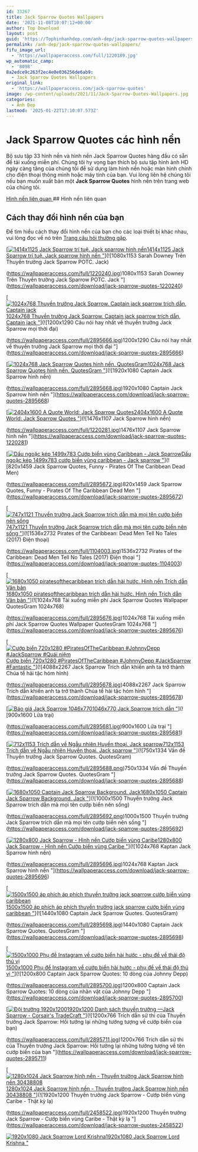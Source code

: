 ```yaml
---
id: 33267
title: Jack Sparrow Quotes Wallpapers
date: '2021-11-08T10:07:12+00:00'
author: Top Download
layout: post
guid: 'https://Tophinhanhdep.com/anh-dep/jack-sparrow-quotes-wallpapers/'
permalink: /anh-dep/jack-sparrow-quotes-wallpapers/
fifu_image_url:
  - 'https://wallpaperaccess.com/full/1220189.jpg'
wp_automatic_camp:
  - '8098'
8a2edce9c263f2ec4e0e036256de6ab9:
  - Jack Sparrow Quotes Wallpapers
original_link:
  - 'https://wallpaperaccess.com/jack-sparrow-quotes'
image: /wp-content/uploads/2021/11/Jack-Sparrow-Quotes-Wallpapers.jpg
categories:
  - Ảnh Đẹp
lastmod: '2025-01-22T17:10:07.573Z'
---
```

# Jack Sparrow Quotes các hình nền

Bộ sưu tập 33 hình nền và hình nền Jack Sparrow Quotes hàng đầu có sẵn để tải xuống miễn phí. Chúng tôi hy vọng bạn thích bộ sưu tập hình ảnh HD ngày càng tăng của chúng tôi để sử dụng làm hình nền hoặc màn hình chính cho điện thoại thông minh hoặc máy tính của bạn. Vui lòng liên hệ chúng tôi nếu bạn muốn xuất bản một **Jack Sparrow Quotes** hình nền trên trang web của chúng tôi.

[Hình nền liên quan ](#related) ## Hình nền liên quan

## Cách thay đổi hình nền của bạn

Để tìm hiểu cách thay đổi hình nền của bạn cho các loại thiết bị khác nhau, vui lòng đọc về nó trên [Trang câu hỏi thường gặp](https://tophinhanhdep.com/faq/).

  
[[![1414x1125 Jack Sparrow trí tuệ.  Jack sparrow hình nền](https://wallpaperaccess.com/full/1220189.jpg)1414x1125 Jack Sparrow trí tuệ. Jack sparrow hình nền "](https://wallpaperaccess.com/download/jack-sparrow-quotes-1220189)](![1080x1153 Sarah Downey Trên Thuyền trưởng Jack Sparrow POTC.  Jack)

(https://wallpaperaccess.com/full/1220240.jpg)1080x1153 Sarah Downey Trên Thuyền trưởng Jack Sparrow POTC. Jack "](https://wallpaperaccess.com/download/jack-sparrow-quotes-1220240)

[[![1024x768 Thuyền trưởng Jack Sparrow.  Captain jack sparrow trích dẫn, Captain jack](https://wallpaperaccess.com/full/1220181.jpg)1024x768 Thuyền trưởng Jack Sparrow. Captain jack sparrow trích dẫn, Captain jack "](https://wallpaperaccess.com/download/jack-sparrow-quotes-1220181)](![1200x1290 Câu nói hay nhất về thuyền trưởng Jack Sparrow mọi thời đại)

(https://wallpaperaccess.com/full/2895666.jpg)1200x1290 Câu nói hay nhất về thuyền trưởng Jack Sparrow mọi thời đại "](https://wallpaperaccess.com/download/jack-sparrow-quotes-2895666)

[[![1024x768 Jack Sparrow Quotes hình nền.  QuotesGram](https://wallpaperaccess.com/full/2895667.jpg)1024x768 Jack Sparrow Quotes hình nền. QuotesGram "](https://wallpaperaccess.com/download/jack-sparrow-quotes-2895667)](![1920x1080 Captain Jack Sparrow hình nền)

(https://wallpaperaccess.com/full/2895668.jpg)1920x1080 Captain Jack Sparrow hình nền "](https://wallpaperaccess.com/download/jack-sparrow-quotes-2895668)

[[![2404x1600 A Quote World: Jack Sparrow Quotes](https://wallpaperaccess.com/full/1220217.jpg)2404x1600 A Quote World: Jack Sparrow Quotes "](https://wallpaperaccess.com/download/jack-sparrow-quotes-1220217)](![1476x1107 Jack Sparrow hình nền)

(https://wallpaperaccess.com/full/1220281.jpg)1476x1107 Jack Sparrow hình nền "](https://wallpaperaccess.com/download/jack-sparrow-quotes-1220281)

[[![Dấu ngoặc kép 1499x783 Cướp biển vùng Caribbean - Jack Sparrow](https://wallpaperaccess.com/full/2895671.jpg)Dấu ngoặc kép 1499x783 cướp biển vùng caribbean - Jack sparrow "](https://wallpaperaccess.com/download/jack-sparrow-quotes-2895671)](![820x1459 Jack Sparrow Quotes, Funny - Pirates Of The Caribbean Dead Men)

(https://wallpaperaccess.com/full/2895672.jpg)820x1459 Jack Sparrow Quotes, Funny - Pirates Of The Caribbean Dead Men "](https://wallpaperaccess.com/download/jack-sparrow-quotes-2895672)

[[![747x1121 Thuyền trưởng Jack Sparrow trích dẫn mà mọi tên cướp biển nên sống](https://wallpaperaccess.com/full/2895673.jpg)747x1121 Thuyền trưởng Jack Sparrow trích dẫn mà mọi tên cướp biển nên sống "](https://wallpaperaccess.com/download/jack-sparrow-quotes-2895673)](![1536x2732 Pirates of the Caribbean: Dead Men Tell No Tales (2017) Điện thoại)

(https://wallpaperaccess.com/full/1104003.jpg)1536x2732 Pirates of the Caribbean: Dead Men Tell No Tales (2017) Điện thoại "](https://wallpaperaccess.com/download/jack-sparrow-quotes-1104003)

[[![1680x1050 piratesofthecaribbean trích dẫn hài hước.  Hình nền Trích dẫn Văn bản](https://wallpaperaccess.com/full/2895675.jpg)1680x1050 piratesofthecaribbean trích dẫn hài hước. Hình nền Trích dẫn Văn bản "](https://wallpaperaccess.com/download/jack-sparrow-quotes-2895675)](![1024x768 Tải xuống miễn phí Jack Sparrow Quotes Wallpaper QuotesGram 1024x768)

(https://wallpaperaccess.com/full/2895676.jpg)1024x768 Tải xuống miễn phí Jack Sparrow Quotes Wallpaper QuotesGram 1024x768 "](https://wallpaperaccess.com/download/jack-sparrow-quotes-2895676)

[[![Cướp biển 720x1280 #PiratesOfTheCaribbean #JohnnyDepp #JackSparrow #Quái niệm](https://wallpaperaccess.com/full/2895677.jpg)Cướp biển 720x1280 #PiratesOfTheCaribbean #JohnnyDepp #JackSparrow #Fantastic "](https://wallpaperaccess.com/download/jack-sparrow-quotes-2895677)](![4088x2267 Jack Sparrow Trích dẫn khiến anh ta trở thành Chúa tể hải tặc hóm hỉnh)

(https://wallpaperaccess.com/full/2895678.jpg)4088x2267 Jack Sparrow Trích dẫn khiến anh ta trở thành Chúa tể hải tặc hóm hỉnh "](https://wallpaperaccess.com/download/jack-sparrow-quotes-2895678)

[[![Báo giá Jack Sparrow 1046x770](https://wallpaperaccess.com/full/1220432.jpg)1046x770 Jack Sparrow trích dẫn "](https://wallpaperaccess.com/download/jack-sparrow-quotes-1220432)](![900x1600 Lửa trại)

(https://wallpaperaccess.com/full/2895681.jpg)900x1600 Lửa trại "](https://wallpaperaccess.com/download/jack-sparrow-quotes-2895681)

[[![712x1153 Trích dẫn về Ngẫu nhiên Huyền thoại.  Jack sparrow](https://wallpaperaccess.com/full/2895682.jpg)712x1153 Trích dẫn về Ngẫu nhiên Huyền thoại. Jack sparrow "](https://wallpaperaccess.com/download/jack-sparrow-quotes-2895682)](![750x1334 Vấn đề Thuyền trưởng Jack Sparrow Quotes.  QuotesGram)

(https://wallpaperaccess.com/full/2895688.png)750x1334 Vấn đề Thuyền trưởng Jack Sparrow Quotes. QuotesGram "](https://wallpaperaccess.com/download/jack-sparrow-quotes-2895688)

[[![1680x1050 Captain Jack Sparrow Background.  Jack](https://wallpaperaccess.com/full/2895691.jpg)1680x1050 Captain Jack Sparrow Background. Jack "](https://wallpaperaccess.com/download/jack-sparrow-quotes-2895691)](![1000x1500 Thuyền trưởng Jack Sparrow trích dẫn mà mọi tên cướp biển nên sống)

(https://wallpaperaccess.com/full/2895692.png)1000x1500 Thuyền trưởng Jack Sparrow trích dẫn mà mọi tên cướp biển nên sống "](https://wallpaperaccess.com/download/jack-sparrow-quotes-2895692)

[[![1280x800 Jack Sparrow - Hình nền Cướp biển vùng Caribe](https://wallpaperaccess.com/full/2895694.jpg)1280x800 Jack Sparrow - Hình nền Cướp biển vùng Caribe "](https://wallpaperaccess.com/download/jack-sparrow-quotes-2895694)](![1024x768 Kaptan Jack Sparrow hình nền)

(https://wallpaperaccess.com/full/2895696.jpg)1024x768 Kaptan Jack Sparrow hình nền "](https://wallpaperaccess.com/download/jack-sparrow-quotes-2895696)

[[![1500x1500 áp phích áp phích thuyền trưởng jack sparrow cướp biển vùng caribbean](https://wallpaperaccess.com/full/1220408.jpg)1500x1500 áp phích áp phích thuyền trưởng jack sparrow cướp biển vùng caribbean "](https://wallpaperaccess.com/download/jack-sparrow-quotes-1220408)](![1440x1080 Captain Jack Sparrow Quotes.  QuotesGram)

(https://wallpaperaccess.com/full/2895698.jpg)1440x1080 Captain Jack Sparrow Quotes. QuotesGram "](https://wallpaperaccess.com/download/jack-sparrow-quotes-2895698)

[[![1500x1000 Phụ đề Instagram về cướp biển hài hước - phụ đề về thái độ thú vị](https://wallpaperaccess.com/full/2895699.jpg)1500x1000 Phụ đề Instagram về cướp biển hài hước - phụ đề về thái độ thú vị "](https://wallpaperaccess.com/download/jack-sparrow-quotes-2895699)](![1200x800 Captain Jack Sparrow Quotes: 10 dòng của Johnny Depp)

(https://wallpaperaccess.com/full/2895700.jpg)1200x800 Captain Jack Sparrow Quotes: 10 dòng của nhân vật của Johnny Depp "](https://wallpaperaccess.com/download/jack-sparrow-quotes-2895700)

[[![Đội trưởng 1920x1200](https://wallpaperaccess.com/full/2895701.jpg)1920x1200 Danh sách thuyền trưởng —Jack Sparrow - Corsair's TradeCraft "](https://wallpaperaccess.com/download/jack-sparrow-quotes-2895701)](![1200x766 Trích dẫn sử thi của Thuyền trưởng Jack Sparrow: Hồi tưởng lại những tưởng tượng về cướp biển của bạn)

(https://wallpaperaccess.com/full/2895711.jpg)1200x766 Trích dẫn sử thi của Thuyền trưởng Jack Sparrow: Hồi tưởng lại những tưởng tượng về tên cướp biển của bạn "](https://wallpaperaccess.com/download/jack-sparrow-quotes-2895711)

[[![1280x1024 Jack Sparrow hình nền - Thuyền trưởng Jack Sparrow hình nền 30438808](https://wallpaperaccess.com/full/1220213.jpg)1280x1024 Jack Sparrow hình nền - Thuyền trưởng Jack Sparrow hình nền 30438808 "](https://wallpaperaccess.com/download/jack-sparrow-quotes-1220213)](![1920x1200 Thuyền trưởng Jack Sparrow - Cướp biển vùng Caribe - Thật kỳ lạ)

(https://wallpaperaccess.com/full/2458522.jpg)1920x1200 Thuyền trưởng Jack Sparrow - Cướp biển vùng Caribe - Thật kỳ lạ "](https://wallpaperaccess.com/download/jack-sparrow-quotes-2458522)

[![1920x1080 Jack Sparrow Lord Krishna](https://wallpaperaccess.com/full/2895728.jpg)1920x1080 Jack Sparrow Lord Krishna "](https://wallpaperaccess.com/download/jack-sparrow-quotes-2895728)
